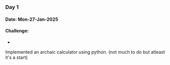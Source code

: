 ### Day 1

#### Date: Mon-27-Jan-2025

#### Challenge:
-
Implemented an archaic calculator using python. (not much to do but atleast it's a start) 
